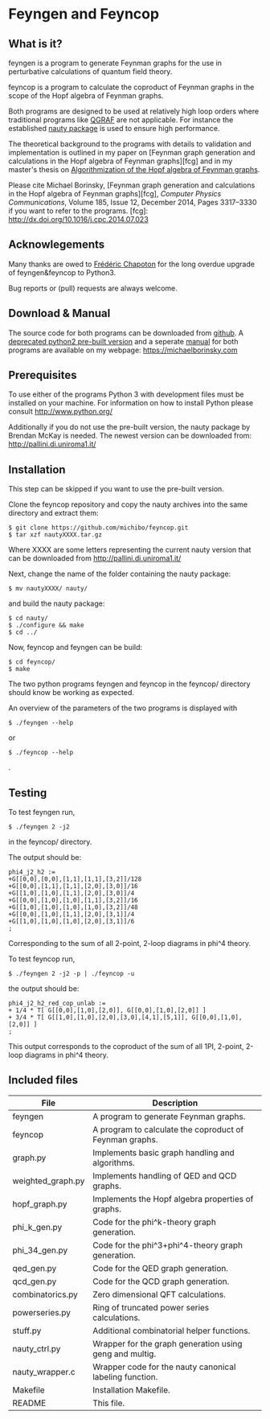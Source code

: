 Feyngen and Feyncop
===================


What is it?
-----------

feyngen is a program to generate Feynman graphs for the use in perturbative
calculations of quantum field theory.

feyncop is a program to calculate the coproduct of Feynman graphs in the
scope of the Hopf algebra of Feynman graphs.

Both programs are designed to be used at relatively high loop orders where
traditional programs like [QGRAF](http://cfif.ist.utl.pt/~paulo/qgraf.html) are
not applicable.
For instance the established [nauty package](http://pallini.di.uniroma1.it/) is
used to ensure high performance.

The theoretical background to the programs with details to validation and implementation is outlined in my paper on [Feynman graph generation and calculations in the Hopf algebra of Feynman graphs][fcg] and in my master's thesis on [Algorithmization of the Hopf algebra of Feynman graphs](http://www2.mathematik.hu-berlin.de/~kreimer/wp-content/uploads/BorinskyMaster.pdf).

Please cite Michael Borinsky, [Feynman graph generation and calculations in the Hopf algebra of Feynman graphs][fcg], *Computer Physics Communications*, Volume 185, Issue 12, December 2014, Pages 3317–3330 if you want to refer to the programs.
[fcg]: http://dx.doi.org/10.1016/j.cpc.2014.07.023

Acknowlegements
---------------

Many thanks are owed to [Frédéric Chapoton](//irma.math.unistra.fr/~chapoton/) for the long overdue upgrade of feyngen&feyncop to Python3.

Bug reports or (pull) requests are always welcome.

Download & Manual
-----------------

The source code for both programs can be downloaded from [github](https://github.com/michibo/feyncop).
A [deprecated python2 pre-built version](https://michaelborinsky.com/static/feyncop_built.tar.gz) and a seperate [manual](https://michaelborinsky.com/static/feyngencop_manual.pdf) for both programs are available on my webpage: https://michaelborinsky.com

Prerequisites
-------------

To use either of the programs Python 3 with development files must be
installed on your machine. For information on how to install Python please
consult http://www.python.org/

Additionally if you do not use the pre-built version, the nauty package by Brendan McKay is needed. The newest version can be downloaded from: http://pallini.di.uniroma1.it/

Installation
------------

This step can be skipped if you want to use the pre-built version.

Clone the feyncop repository and copy the nauty archives into the same directory and extract them:

    $ git clone https://github.com/michibo/feyncop.git
    $ tar xzf nautyXXXX.tar.gz

Where XXXX are some letters representing the current nauty version that can be downloaded from http://pallini.di.uniroma1.it/

Next, change the name of the folder containing the nauty package:

    $ mv nautyXXXX/ nauty/

and build the nauty package:

    $ cd nauty/
    $ ./configure && make
    $ cd ../

Now, feyncop and feyngen can be build:

    $ cd feyncop/
    $ make

The two python programs feyngen and feyncop in the feyncop/ directory should
know be working as expected.

An overview of the parameters of the two programs is displayed with

    $ ./feyngen --help

or

    $ ./feyncop --help

.

Testing
-------

To test feyngen run,

    $ ./feyngen 2 -j2

in the feyncop/ directory.

The output should be:

    phi4_j2_h2 :=
    +G[[0,0],[0,0],[1,1],[1,1],[3,2]]/128
    +G[[0,0],[1,1],[1,1],[2,0],[3,0]]/16
    +G[[1,0],[1,0],[1,1],[2,0],[3,0]]/4
    +G[[0,0],[1,0],[1,0],[1,1],[3,2]]/16
    +G[[1,0],[1,0],[1,0],[1,0],[3,2]]/48
    +G[[0,0],[1,0],[1,1],[2,0],[3,1]]/4
    +G[[1,0],[1,0],[1,0],[2,0],[3,1]]/6
    ;

Corresponding to the sum of all 2-point, 2-loop diagrams in phi^4
theory.

To test feyncop run,

    $ ./feyngen 2 -j2 -p | ./feyncop -u

the output should be:

    phi4_j2_h2_red_cop_unlab :=
    + 1/4 * T[ G[[0,0],[1,0],[2,0]], G[[0,0],[1,0],[2,0]] ]
    + 3/4 * T[ G[[1,0],[1,0],[2,0],[3,0],[4,1],[5,1]], G[[0,0],[1,0],[2,0]] ]
    ;

This output corresponds to the coproduct of the sum of all 1PI,
2-point, 2-loop diagrams in phi^4 theory.


Included files
--------------

File                  | Description
----------------------|------------------------------------------------------
feyngen               | A program to generate Feynman graphs.
feyncop               | A program to calculate the coproduct of Feynman graphs.
graph.py              | Implements basic graph handling and algorithms.
weighted_graph.py     | Implements handling of QED and QCD graphs.
hopf_graph.py         | Implements the Hopf algebra properties of graphs.
phi_k_gen.py          | Code for the phi^k-theory graph generation.
phi_34_gen.py         | Code for the phi^3+phi^4-theory graph generation.
qed_gen.py            | Code for the QED graph generation.
qcd_gen.py            | Code for the QCD graph generation.
combinatorics.py      | Zero dimensional QFT calculations.
powerseries.py        | Ring of truncated power series calculations.
stuff.py              | Additional combinatorial helper functions.
nauty_ctrl.py         | Wrapper for the graph generation using geng and multig.
nauty_wrapper.c       | Wrapper code for the nauty canonical labeling function.
Makefile              | Installation Makefile.
README                | This file.

